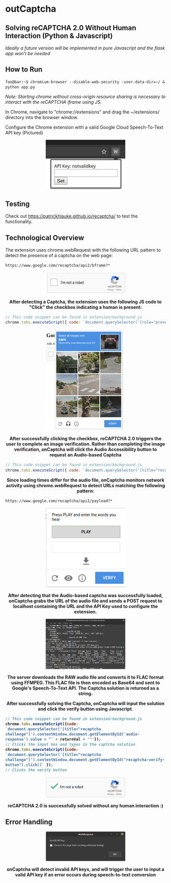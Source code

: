 # outCaptcha
## Solving reCAPTCHA 2.0 Without Human Interaction (Python & Javascript)

<i>Ideally a future version will be implemented in pure Javascript and the flask app won't be needed</i>

## How to Run

```console
foo@bar:~$ chromium-browser --disable-web-security -user-data-dir=~/ & python app.py
```

<i>Note: Starting chrome without cross-origin resource sharing is necessary to interact with the reCAPTCHA iframe using JS.</i>

In Chrome, navigate to "chrome://extensions" and drag the ~/extensions/ directory into the browser window.

Configure the Chrome extension with a valid Google Cloud Speech-To-Text API key (Pictured)

<p align="center"><b>
  <img src="src/keyInput.png" width="250"/>
</b></p>

## Testing

Check out https://patrickhlauke.github.io/recaptcha/ to test the functionality.

## Technological Overview

The extension uses chrome.webRequest with the following URL pattern to detect the presence of a captcha on the web page:

```
https://www.google.com/recaptcha/api2/bframe?*
```

<p align="center"><b>
  <img src="src/unsolvedCaptcha.png" width="250"/>
</b></p>
<p align="center"><b>After detecting a Captcha, the extension uses the following JS code to "Click" the checkbox indicating a human is present:</b></p>

```javascript
// This code snippet can be found in extension/background.js
chrome.tabs.executeScript({ code: `document.querySelector('[role="presentation"]').contentWindow.document.getElementById("recaptcha-anchor").click()` });
```

<p align="center"><b>
  <img src="src/captchaImage.png" width="250"/>
</b></p>
<p align="center"><b>After successfully clicking the checkbox, reCAPTCHA 2.0 triggers the user to complete an image verification.  Rather than completing the image verification, onCaptcha will click the Audio Accessibility button to request an Audio-based Captcha</b></p>

```javascript
// This code snippet can be found in extension/background.js
chrome.tabs.executeScript({ code: `document.querySelector('[title="recaptcha challenge"]').contentWindow.document.getElementById("recaptcha-audio-button").click()` });
```

<p align="center"><b>Since loading times differ for the audio file, onCaptcha monitors network activity using chrome.webRequest to detect URLs matching the following pattern:</b></p>

```
https://www.google.com/recaptcha/api2/payload?*
```

<p align="center"><b>
  <img src="src/audioOption.png" width="250"/>
</b></p>
<p align="center"><b>After detecting that the Audio-based captcha was successfully loaded, onCaptcha grabs the URL of the audio file and sends a POST request to localhost containing the URL and the API Key used to configure the extension.</b></p>

<p align="center"><b>
  <img src="src/output.png" width="250"/>
</b></p>
<p align="center"><b>The server downloads the RAW audio file and converts it to FLAC format using FFMPEG.  This FLAC file is then encoded as Base64 and sent to Google's Speech-To-Text API.  The Captcha solution is returned as a string.</b></p>

<p align="center"><b>After successfully solving the Captcha, onCaptcha will input the solution and click the verify button using Javascript.<p>

```javascript
// This code snippet can be found in extension/background.js
chrome.tabs.executeScript({code: `document.querySelector('[title="recaptcha challenge"]').contentWindow.document.getElementById('audio-response').value = "` + returnVal + '"'});
// Clicks the input box and types in the captcha solution
chrome.tabs.executeScript({code: `document.querySelector('[title="recaptcha challenge"]').contentWindow.document.getElementById("recaptcha-verify-button").click()` });
// Clicks the verify button
```

<p align="center"><b>
  <img src="src/solved.png" width="250"/>
</b></p>
<p align="center"><b>reCAPTCHA 2.0 is successfully solved without any human interaction :)</b></p>

## Error Handling

<p align="center"><b>
  <img src="src/invalidKey.png" width="250"/>
</b></p>
<p align="center"><b>onCaptcha will detect invalid API keys, and will trigger the user to input a valid API key if an error occurs during speech-to-text conversion</b></p>



